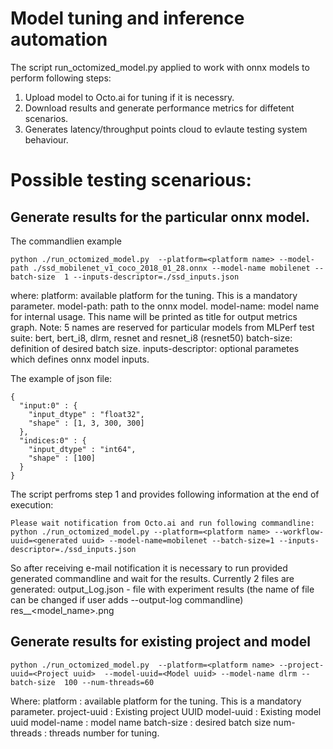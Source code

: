 
# Model tuning and inference automation
  The script run_octomized_model.py applied to work with onnx models to perform following steps:
  1. Upload model to Octo.ai for tuning if it is necessry.
  2. Download results and generate performance metrics for diffetent scenarios.
  3. Generates latency/throughput points cloud to evlaute testing system behaviour.

# Possible testing scenarious:
## Generate results for the particular onnx model.
  The commandlien example

```python ./run_octomized_model.py  --platform=<platform name> --model-path ./ssd_mobilenet_v1_coco_2018_01_28.onnx --model-name mobilenet --batch-size  1 --inputs-descriptor=./ssd_inputs.json```

where:
  platform: available platform for the tuning. This is a mandatory parameter.
  model-path: path to the onnx model.
  model-name: model name for internal usage. This name will be printed as title for output metrics graph. Note: 5 names are reserved for particular models from MLPerf test suite: bert, bert_i8, dlrm, resnet and resnet_i8 (resnet50)
  batch-size: definition of desired batch size.
  inputs-descriptor: optional parametes which defines onnx model inputs.

  The example of json file:

```
{
  "input:0" : {
    "input_dtype" : "float32",
    "shape" : [1, 3, 300, 300]
  },
  "indices:0" : {
    "input_dtype" : "int64",
    "shape" : [100]
  }
}
```

The script perfroms step 1 and provides following information at the end of execution:


```Please wait notification from Octo.ai and run following commandline:```
```python ./run_octomized_model.py --platform=<platform name> --workflow-uuid=<generated uuid> --model-name=mobilenet --batch-size=1 --inputs-descriptor=./ssd_inputs.json```

So after receiving e-mail notification it is necessary to run provided generated commandline and wait for the results.
Currently 2 files are generated:
output_Log.json - file with experiment results (the name of file can be changed if user adds --output-log commandline)
res_<platfortm>_<model_name>.png

## Generate results for existing project and model

`python ./run_octomized_model.py  --platform=<platform name> --project-uuid=<Project uuid>  --model-uuid=<Model uuid> --model-name dlrm --batch-size  100 --num-threads=60`

Where:
platform : available platform for the tuning. This is a mandatory parameter.
project-uuid : Existing project UUID
model-uuid : Existing model uuid
model-name : model name
batch-size : desired batch size
num-threads : threads number for tuning.
